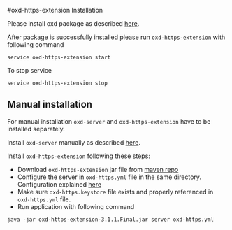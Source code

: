 #oxd-https-extension Installation

Please install oxd package as described [here](https://gluu.org/docs/oxd/3.1.1/install/).

After package is successfully installed please run `oxd-https-extension` with following command

```
service oxd-https-extension start
```

To stop service

```
service oxd-https-extension stop
```

## Manual installation

For manual installation `oxd-server` and `oxd-https-extension` have to be installed separately.

Install `oxd-server` manually as described [here](https://gluu.org/docs/oxd/3.1.1/install/#manual-installation).

Install `oxd-https-extension` following these steps:

* Download `oxd-https-extension` jar file from [maven repo](http://ox.gluu.org/maven/org/xdi/oxd-https-extension/3.1.1.Final/)
* Configure the server in `oxd-https.yml` file in the same directory. Configuration explained [here](https://gluu.org/docs/oxd/3.1.1/oxd-https/configuration/)
* Make sure `oxd-https.keystore` file exists and properly referenced in `oxd-https.yml` file.
* Run application with following command

```
java -jar oxd-https-extension-3.1.1.Final.jar server oxd-https.yml
```
